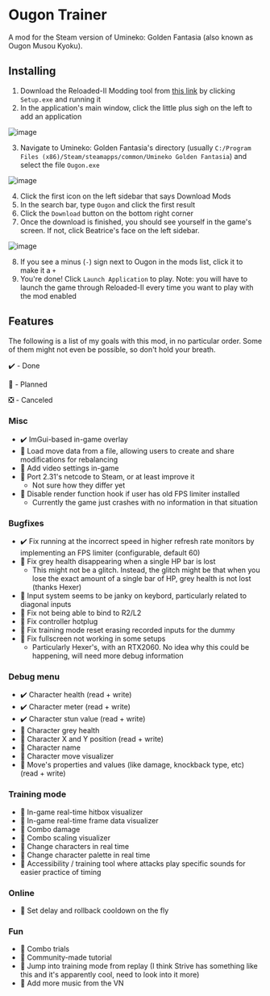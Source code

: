 # Ougon Trainer

A mod for the Steam version of Umineko: Golden Fantasia (also known as Ougon Musou Kyoku).

## Installing

1. Download the Reloaded-II Modding tool from [this link](https://github.com/Reloaded-Project/Reloaded-II/releases/latest) by clicking `Setup.exe` and running it
2. In the application's main window, click the little plus sigh on the left to add an application

![image](https://github.com/SkyLeite/Ougon/assets/16887983/a7f7dd6b-2ca3-4c5c-bfd7-d1bef1ed402d)

3. Navigate to Umineko: Golden Fantasia's directory (usually `C:/Program Files (x86)/Steam/steamapps/common/Umineko Golden Fantasia`) and select the file `Ougon.exe`

![image](https://github.com/SkyLeite/Ougon/assets/16887983/d27f86c6-8f70-4e43-a93a-45b610acb9d5)

4. Click the first icon on the left sidebar that says Download Mods
5. In the search bar, type `Ougon` and click the first result
6. Click the `Download` button on the bottom right corner
7. Once the download is finished, you should see yourself in the game's screen. If not, click Beatrice's face on the left sidebar.

![image](https://github.com/SkyLeite/Ougon/assets/16887983/27c65f81-ec99-4070-a852-4f28f88e367a)

8. If you see a minus (`-`) sign next to Ougon in the mods list, click it to make it a `+`
9. You're done! Click `Launch Application` to play. Note: you will have to launch the game through Reloaded-II every time you want to play with the mod enabled


## Features

The following is a list of my goals with this mod, in no particular order. Some of them might not even be possible, so don't hold your breath.

✔️ - Done

🏁 - Planned

❎ - Canceled

### Misc
* ✔️ ImGui-based in-game overlay
* 🏁 Load move data from a file, allowing users to create and share modifications for rebalancing
* 🏁 Add video settings in-game
* 🏁 Port 2.31's netcode to Steam, or at least improve it
  * Not sure how they differ yet
* 🏁 Disable render function hook if user has old FPS limiter installed
  * Currently the game just crashes with no information in that situation

### Bugfixes
* ✔️ Fix running at the incorrect speed in higher refresh rate monitors by implementing an FPS limiter (configurable, default 60)
* 🏁 Fix grey health disappearing when a single HP bar is lost
  * This might not be a glitch. Instead, the glitch might be that when you lose the exact amount of a single bar of HP, grey health is not lost (thanks Hexer)
* 🏁 Input system seems to be janky on keybord, particularly related to diagonal inputs
* 🏁 Fix not being able to bind to R2/L2
* 🏁 Fix controller hotplug
* 🏁 Fix training mode reset erasing recorded inputs for the dummy
* 🏁 Fix fullscreen not working in some setups
  * Particularly Hexer's, with an RTX2060. No idea why this could be happening, will need more debug information

### Debug menu
* ✔️ Character health (read + write)
* ✔️ Character meter (read + write)
* ✔️ Character stun value (read + write)
* 🏁 Character grey health
* 🏁 Character X and Y position (read + write)
* 🏁 Character name
* 🏁 Character move visualizer
* 🏁 Move's properties and values (like damage, knockback type, etc) (read + write)

### Training mode
* 🏁 In-game real-time hitbox visualizer
* 🏁 In-game real-time frame data visualizer
* 🏁 Combo damage
* 🏁 Combo scaling visualizer
* 🏁 Change characters in real time
* 🏁 Change character palette in real time
* 🏁 Accessibility / training tool where attacks play specific sounds for easier practice of timing

### Online
* 🏁 Set delay and rollback cooldown on the fly

### Fun
* 🏁 Combo trials
* 🏁 Community-made tutorial
* 🏁 Jump into training mode from replay (I think Strive has something like this and it's apparently cool, need to look into it more)
* 🏁 Add more music from the VN
